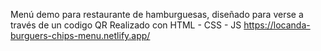 Menú demo para restaurante de hamburguesas, diseñado para verse a través de un codigo QR 
Realizado con HTML - CSS - JS
https://locanda-burguers-chips-menu.netlify.app/
